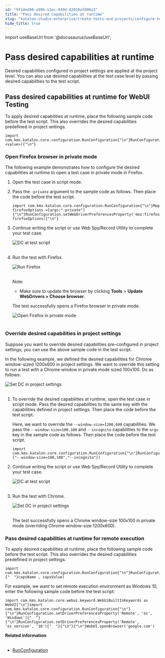 ```yaml
---
id: "9f1ded90-a996-11ec-949d-42010af000a3"
title: "Pass desired capabilities at runtime"
slug: "katalon-studio-enterprise/create-tests-and-projects/configure-test-cases/desired-capabilities/pass-desired-capabilities-at-runtime"
hide_title: true
---
```

import useBaseUrl from '@docusaurus/useBaseUrl';


# <a id="id" class="anchor_top_offset"/><a id="ariaid-title1" class="anchor_top_offset"/>Pass desired capabilities at runtime

<p xmlns="http://www.w3.org/1999/xhtml" className="p">Desired capabilities configured in project settings are applied   at the project level. You can also use desired capabilities at the   test case level by passing desired capabilities to the test   script.</p> 
    

## <a id="id_1" class="anchor_top_offset"/>Pass desired capabilities at runtime for WebUI Testing

    
      
<p xmlns="http://www.w3.org/1999/xhtml" className="p">To apply desired capabilities at runtime, place the following   sample code before the test script. This also overrides the desired   capabilities predefined in project settings.</p> 
              
<pre xmlns="http://www.w3.org/1999/xhtml" className="pre codeblock"><code>import com.kms.katalon.core.configuration.RunConfiguration{"\n"}RunConfiguration.setWebDriverPreferencesProperty(&lt;key&gt;, &lt;value&gt;){"\n"}</code></pre> 
          
          

### <a id="id_2" class="anchor_top_offset"/>Open Firefox browser in private mode

<p xmlns="http://www.w3.org/1999/xhtml" className="p">The following example demonstrates how to configure the desired   capabilities at runtime to open a test case in private mode in   Firefox.</p> 
<ol xmlns="http://www.w3.org/1999/xhtml" className="ol"><li className="li">     <p className="p">Open the test case in script mode.</p>   </li><li className="li">     <p className="p">Pass the <code className="ph codeph">-private</code> argument to the sample code as       follows. Then place the code before the test script.</p>     <pre className="pre codeblock"><code>import com.kms.katalon.core.configuration.RunConfiguration{"\n"}Map firefoxOptions =[args:"-private"]{"\n"}RunConfiguration.setWebDriverPreferencesProperty('moz:firefoxOptions', firefoxOptions){"\n"}</code></pre>   </li><li className="li">     <p className="p">Continue writing the script or use Web Spy/Record Utility to       complete your test case.</p>     <p className="p">       <img className="image" src={useBaseUrl("https://github.com/katalon-studio/docs-images/raw/master/katalon-studio/docs/desired-capabilities-override-in-run-time/KS-DC-firefox-private-mode-runtime.png")} alt="DC at test script" /><br /><br />     </p>   </li><li className="li">     <p className="p">Run the test with Firefox.</p>     <p className="p">       <img className="image" src={useBaseUrl("https://github.com/katalon-studio/docs-images/raw/master/katalon-studio/docs/desired-capabilities-override-in-run-time/KS-DC-run-with-firefox.png")} alt="Run Firefox" /><br /><br />     </p>     <div className="note note note_note"><span className="note__title">Note:</span> <ul className="ul"><li className="li"><p className="p">Make sure to update the browser by clicking             <strong className="ph b">Tools</strong> &gt; <strong className="ph b">Update WebDrivers &gt; Choose               browser</strong>.</p></li></ul>          </div>     <p className="p">The test successfully opens a Firefox browser in private       mode.</p>     <p className="p">       <img className="image" src={useBaseUrl("https://github.com/katalon-studio/docs-images/raw/master/katalon-studio/docs/desired-capabilities-override-in-run-time/KS-DC-Open-firefox-private.png")} alt="Open Firefox in private mode" /><br /><br />     </p>   </li></ol> 

### <a id="id_3" class="anchor_top_offset"/>Override desired capabilities in project settings

<p xmlns="http://www.w3.org/1999/xhtml" className="p">Suppose you want to override desired capabilities pre-configured   in project settings; you can use the above sample code in the test   script.</p> 
<p xmlns="http://www.w3.org/1999/xhtml" className="p">In the following example, we defined the desired capabilities   for Chrome window-sized 1200x600 in project settings. We want to   override this setting to run a test with a Chrome window in private   mode sized 100x100. Do as follows:</p> 
<p xmlns="http://www.w3.org/1999/xhtml" className="p">   <img className="image" src={useBaseUrl("https://github.com/katalon-studio/docs-images/raw/master/katalon-studio/docs/project-settings-new-ui/KS-DC-runtime-windows-sized-1200x600.png")} alt="Set DC in project settings" /><br /><br /> </p> 
<ol xmlns="http://www.w3.org/1999/xhtml" className="ol"><li className="li">     <p className="p">To override the desired capabilities at runtime, open the test       case in script mode. Pass the desired capabilities to the same key       with the capabilities defined in project settings. Then place the       code before the test script.</p>     <p className="p">Here, we want to override the       <code className="ph codeph">--window-size=1200,600</code> capabilities. We pass the       <code className="ph codeph">--window-size=100,100</code> and <code className="ph codeph">--incognito</code>       capabilities to the <code className="ph codeph">args</code> key in the sample code as       follows. Then place the code before the test script.</p>     <div className="p">       <pre className="pre codeblock"><code>import com.kms.katalon.core.configuration.RunConfiguration{"\n"}RunConfiguration.setWebDriverPreferencesProperty("args", ["--window-size=100,100","--incognito"])</code></pre>     </div>   </li><li className="li">     <p className="p">Continue writing the script or use Web Spy/Record Utility to       complete your test case.</p>     <p className="p">       <img className="image" src={useBaseUrl("https://github.com/Yen8298/docs-images/raw/master/katalon-studio/docs/desired-capabilities-override-in-run-time/KS-DC-window-sized-100x100-incognito-runtime.png")} alt="DC at test script" /><br /><br />     </p>   </li><li className="li">     <p className="p">Run the test with Chrome.</p>     <p className="p">       <img className="image" src={useBaseUrl("https://github.com/Yen8298/docs-images/raw/master/katalon-studio/docs/desired-capabilities-override-in-run-time/KS-DC-Chrome-windows-100x100-incognito-run.png")} alt="Set DC in project settings" /><br /><br />     </p>     <p className="p">The test successfully opens a Chrome window-size 100x100 in       private mode (overriding Chrome window-size 1200x600).</p>   </li></ol> 

### <a id="concept-4049" class="anchor_top_offset"/>Pass desired capabilities at runtime for remote execution

<p xmlns="http://www.w3.org/1999/xhtml" className="p">To apply desired capabilities at runtime, place the following   sample code before the test script. This also overrides the desired   capabilities predefined in project settings.</p> 
<pre xmlns="http://www.w3.org/1999/xhtml" className="pre codeblock"><code>import com.kms.katalon.core.configuration.RunConfiguration{"\n"}RunConfiguration.setDriverPreferencesProperty('Remote',{"  "}capsName , capsValue)</code></pre> 
<p xmlns="http://www.w3.org/1999/xhtml" className="p">For example, we want to set remote execution environment as   Windows 10, enter the following sample code before the test   script:</p> 
<pre xmlns="http://www.w3.org/1999/xhtml" className="pre codeblock"><code>import com.kms.katalon.core.webui.keyword.WebUiBuiltInKeywords as WebUI{"\n"}import com.kms.katalon.core.configuration.RunConfiguration{"\n"}{"\n"}RunConfiguration.setDriverPreferencesProperty('Remote', 'os', 'Windows'){"  "}{"\n"}RunConfiguration.setDriverPreferencesProperty('Remote', 'os_version', '10'){"  "}{"\n"}{"\n"}WebUI.openBrowser('google.com')</code></pre> 
<nav xmlns="http://www.w3.org/1999/xhtml" role="navigation" className="related-links"><div className="linklist relinfo"><strong>Related information</strong><br /><br /><ul className="linklist"><li className="linklist"><a className="link" href="#" target="_blank">RunConfiguration</a></li></ul></div></nav> 
